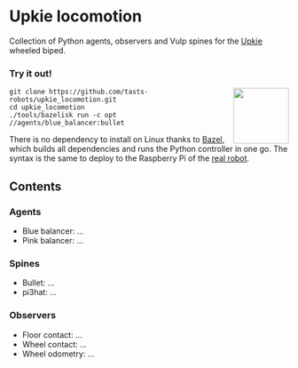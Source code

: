 # Upkie locomotion

Collection of Python agents, observers and Vulp spines for the [Upkie](https://www.youtube.com/watch?v=NO_TkHGS0wQ) wheeled biped.

### Try it out!

<!-- GIF: https://user-images.githubusercontent.com/1189580/170491850-dfbb4786-12ff-4fe8-8080-9413d68acfc1.gif -->
<!-- Issue: https://github.com/github/feedback/discussions/17256 -->
<img src="https://user-images.githubusercontent.com/1189580/170496331-e1293dd3-b50c-40ee-9c2e-f75f3096ebd8.png" height="100" align="right" />

```console
git clone https://github.com/tasts-robots/upkie_locomotion.git
cd upkie_locomotion
./tools/bazelisk run -c opt //agents/blue_balancer:bullet
```

There is no dependency to install on Linux thanks to [Bazel](https://bazel.build/), which builds all dependencies and runs the Python controller in one go. The syntax is the same to deploy to the Raspberry Pi of the [real robot](https://www.youtube.com/shorts/8b36XcCgh7s).

## Contents

### Agents

* Blue balancer: ...
* Pink balancer: ...

### Spines

* Bullet: ...
* pi3hat: ... 

### Observers

* Floor contact: ...
* Wheel contact: ...
* Wheel odometry: ...
